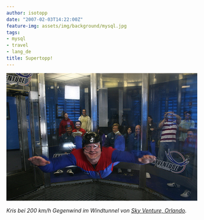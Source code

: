 ```yaml
---
author: isotopp
date: "2007-02-03T14:22:00Z"
feature-img: assets/img/background/mysql.jpg
tags:
- mysql
- travel
- lang_de
title: Supertopp!
---
```


![](/uploads/kris_in_flight.jpg)

*Kris bei 200 km/h Gegenwind im Windtunnel von <a href="http://www.skyventureorlando.com/">Sky Venture, Orlando</a>.*

